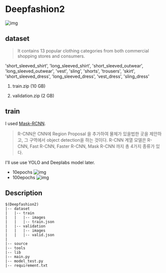Deepfashion2
============

![img](https://ifh.cc/g/Z2EPsx.jpg)

dataset
-------

> It contains 13 popular clothing categories from both commercial shopping stores and consumers.

'short_sleeved_shirt', 'long_sleeved_shirt', 'short_sleeved_outwear', 'long_sleeved_outwear', 'vest', 'sling', 'shorts', 'trousers', 'skirt', 'short_sleeved_dress', 'long_sleeved_dress', 'vest_dress', 'sling_dress'

1.	train.zip (10 GB)

2.	validation.zip (2 GB)

train
-----

I used [Mask-RCNN]('https://arxiv.org/abs/1703.06870').

> R-CNN은 CNN에 Region Proposal 을 추가하여 물체가 있을법한 곳을 제안하고, 그 구역에서 object detection을 하는 것이다. R-CNN 계열 모델은 R-CNN, Fast R-CNN, Faster R-CNN, Mask R-CNN 까지 총 4가지 종류가 있다.

I'll use use YOLO and Deeplabs model later.

-	10epochs ![img](https://ifh.cc/g/ERv8iO.jpg)
-	100epochs ![img](https://ifh.cc/g/afN103.jpg)

Description
-----------

```
$(Deepfashion2)
|-- dataset
|   |-- train
|   |   |-- images
|   |   |-- train.json
|   |-- validation
|   |   |-- images
|   |   |-- valid.json
|
|-- source
|-- tools
|-- lib
|-- main.py
|-- model_test.py
|-- requirement.txt
```

